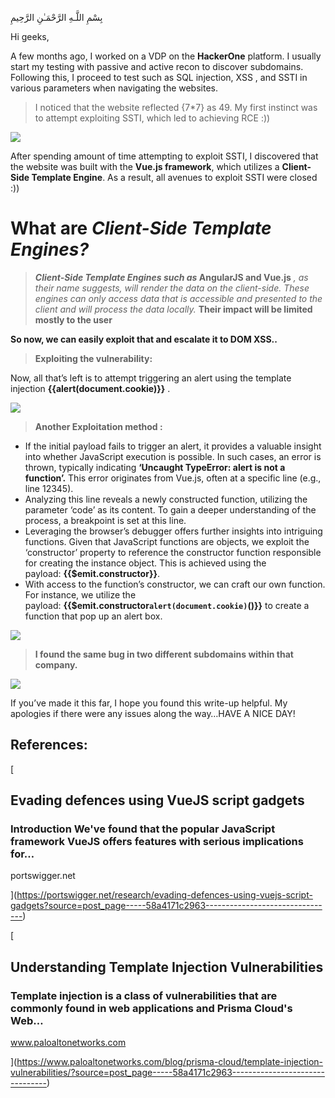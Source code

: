 بِسْمِ اللَّـهِ الرَّحْمَـٰنِ الرَّحِيمِ

Hi geeks,

A few months ago, I worked on a VDP on the **HackerOne** platform. I usually start my testing with passive and active recon to discover subdomains. Following this, I proceed to test such as SQL injection, XSS , and SSTI in various parameters when navigating the websites.

> I noticed that the website reflected {7*7} as 49. My first instinct was to attempt exploiting SSTI, which led to achieving RCE :))

![](https://miro.medium.com/v2/resize:fit:700/1*gW48QzjWUU5439yKWu0jEA.png)

After spending amount of time attempting to exploit SSTI, I discovered that the website was built with the **Vue.js framework**, which utilizes a **Client-Side Template Engine**. As a result, all avenues to exploit SSTI were closed :))

# What are **_Client-Side Template Engines?_**

> **_Client-Side Template Engines such as_ AngularJS and Vue.js** _, as their name suggests, will render the data on the client-side. These engines can only access data that is accessible and presented to the client and will process the data locally._ **Their impact will be limited mostly to the user**

**So now, we can easily exploit that and escalate it to DOM XSS..**

> **Exploiting the vulnerability:**

Now, all that’s left is to attempt triggering an alert using the template injection **{{alert(document.cookie)}}** .

![](https://miro.medium.com/v2/resize:fit:700/1*50zEDwivPsPSCD_0sFR6AA.png)

> **Another Exploitation method :**

- If the initial payload fails to trigger an alert, it provides a valuable insight into whether JavaScript execution is possible. In such cases, an error is thrown, typically indicating **‘Uncaught TypeError: alert is not a function’.** This error originates from Vue.js, often at a specific line (e.g., line 12345).
- Analyzing this line reveals a newly constructed function, utilizing the parameter ‘code’ as its content. To gain a deeper understanding of the process, a breakpoint is set at this line.
- Leveraging the browser’s debugger offers further insights into intriguing functions. Given that JavaScript functions are objects, we exploit the ‘constructor’ property to reference the constructor function responsible for creating the instance object. This is achieved using the payload: **{{$emit.constructor}}**.
- With access to the function’s constructor, we can craft our own function. For instance, we utilize the payload: **{{$emit.constructor`alert(document.cookie)`()}}** to create a function that pop up an alert box.

![](https://miro.medium.com/v2/resize:fit:700/1*q1IZxTCJ5NTMr2t7A2gqrw.png)

> **I found the same bug in two different subdomains within that company.**

![](https://miro.medium.com/v2/resize:fit:400/1*e7OFHJ5A_j5M1j_4eweOcg.png)

If you’ve made it this far, I hope you found this write-up helpful. My apologies if there were any issues along the way…HAVE A NICE DAY!

## References:

[

## Evading defences using VueJS script gadgets

### Introduction We've found that the popular JavaScript framework VueJS offers features with serious implications for…

portswigger.net



](https://portswigger.net/research/evading-defences-using-vuejs-script-gadgets?source=post_page-----58a4171c2963--------------------------------)

[

## Understanding Template Injection Vulnerabilities

### Template injection is a class of vulnerabilities that are commonly found in web applications and Prisma Cloud's Web…

www.paloaltonetworks.com

  




](https://www.paloaltonetworks.com/blog/prisma-cloud/template-injection-vulnerabilities/?source=post_page-----58a4171c2963--------------------------------)
